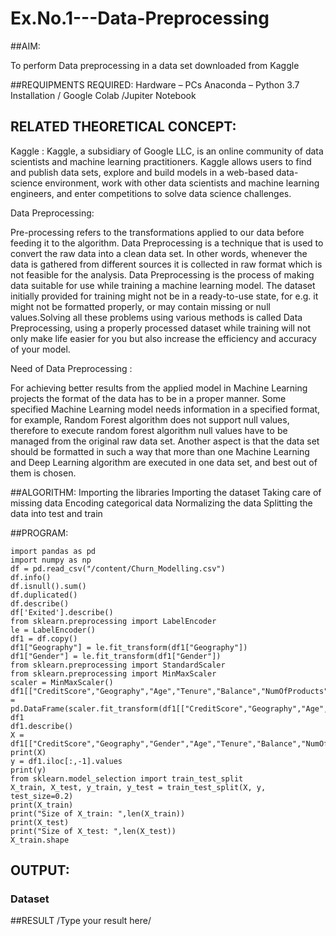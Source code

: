 # Ex.No.1---Data-Preprocessing
##AIM:

To perform Data preprocessing in a data set downloaded from Kaggle

##REQUIPMENTS REQUIRED:
Hardware – PCs
Anaconda – Python 3.7 Installation / Google Colab /Jupiter Notebook

## RELATED THEORETICAL CONCEPT:

Kaggle :
Kaggle, a subsidiary of Google LLC, is an online community of data scientists and machine learning practitioners. Kaggle allows users to find and publish data sets, explore and build models in a web-based data-science environment, work with other data scientists and machine learning engineers, and enter competitions to solve data science challenges.

Data Preprocessing:

Pre-processing refers to the transformations applied to our data before feeding it to the algorithm. Data Preprocessing is a technique that is used to convert the raw data into a clean data set. In other words, whenever the data is gathered from different sources it is collected in raw format which is not feasible for the analysis.
Data Preprocessing is the process of making data suitable for use while training a machine learning model. The dataset initially provided for training might not be in a ready-to-use state, for e.g. it might not be formatted properly, or may contain missing or null values.Solving all these problems using various methods is called Data Preprocessing, using a properly processed dataset while training will not only make life easier for you but also increase the efficiency and accuracy of your model.

Need of Data Preprocessing :

For achieving better results from the applied model in Machine Learning projects the format of the data has to be in a proper manner. Some specified Machine Learning model needs information in a specified format, for example, Random Forest algorithm does not support null values, therefore to execute random forest algorithm null values have to be managed from the original raw data set.
Another aspect is that the data set should be formatted in such a way that more than one Machine Learning and Deep Learning algorithm are executed in one data set, and best out of them is chosen.


##ALGORITHM:
Importing the libraries
Importing the dataset
Taking care of missing data
Encoding categorical data
Normalizing the data
Splitting the data into test and train

##PROGRAM:
```
import pandas as pd
import numpy as np
df = pd.read_csv("/content/Churn_Modelling.csv")
df.info()
df.isnull().sum()
df.duplicated()
df.describe()
df['Exited'].describe()
from sklearn.preprocessing import LabelEncoder
le = LabelEncoder()
df1 = df.copy()
df1["Geography"] = le.fit_transform(df1["Geography"])
df1["Gender"] = le.fit_transform(df1["Gender"])
from sklearn.preprocessing import StandardScaler
from sklearn.preprocessing import MinMaxScaler
scaler = MinMaxScaler()
df1[["CreditScore","Geography","Age","Tenure","Balance","NumOfProducts","EstimatedSalary"]] = pd.DataFrame(scaler.fit_transform(df1[["CreditScore","Geography","Age","Tenure","Balance","NumOfProducts","EstimatedSalary"]]))
df1
df1.describe()
X = df1[["CreditScore","Geography","Gender","Age","Tenure","Balance","NumOfProducts","HasCrCard","IsActiveMember","EstimatedSalary"]].values
print(X)
y = df1.iloc[:,-1].values
print(y)
from sklearn.model_selection import train_test_split
X_train, X_test, y_train, y_test = train_test_split(X, y, test_size=0.2)
print(X_train)
print("Size of X_train: ",len(X_train))
print(X_test)
print("Size of X_test: ",len(X_test))
X_train.shape
```


## OUTPUT:
### Dataset

##RESULT
/Type your result here/
